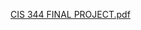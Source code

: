 [CIS 344 FINAL PROJECT.pdf](https://github.com/user-attachments/files/18109047/CIS.344.FINAL.PROJECT.pdf)
